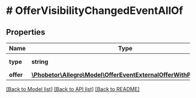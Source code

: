 # # OfferVisibilityChangedEventAllOf

## Properties

Name | Type | Description | Notes
------------ | ------------- | ------------- | -------------
**type** | **string** |  | [optional] [default to 'OFFER_VISIBILITY_CHANGED']
**offer** | [**\Phobetor\Allegro\Model\OfferEventExternalOfferWithPublication**](OfferEventExternalOfferWithPublication.md) |  |

[[Back to Model list]](../../README.md#models) [[Back to API list]](../../README.md#endpoints) [[Back to README]](../../README.md)
